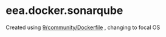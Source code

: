# eea.docker.sonarqube

Created using [9/community/Dockerfile](https://github.com/SonarSource/docker-sonarqube/blob/9.9.2/9/community/Dockerfile) , changing to focal OS
